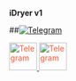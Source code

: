 **iDryer v1**

##[![Telegram](<img src="https://raw.githubusercontent.com/FortAwesome/Font-Awesome/6.x/svgs/brands/telegram.svg" width="50" height="50">)](https://t.me/iDryer)



<a href="https://t.me/iDryer">
  <img src="https://raw.githubusercontent.com/FortAwesome/Font-Awesome/6.x/svgs/brands/telegram.svg" alt="Telegram" width="50" height="50" style="color: #FF5733;">
</a>


<a href="https://t.me/iDryer">
  <img src="https://raw.githubusercontent.com/FortAwesome/Font-Awesome/6.x/svgs/brands/telegram.svg" alt="Telegram" width="50" height="50" style="color: #FF5733;">
</a>